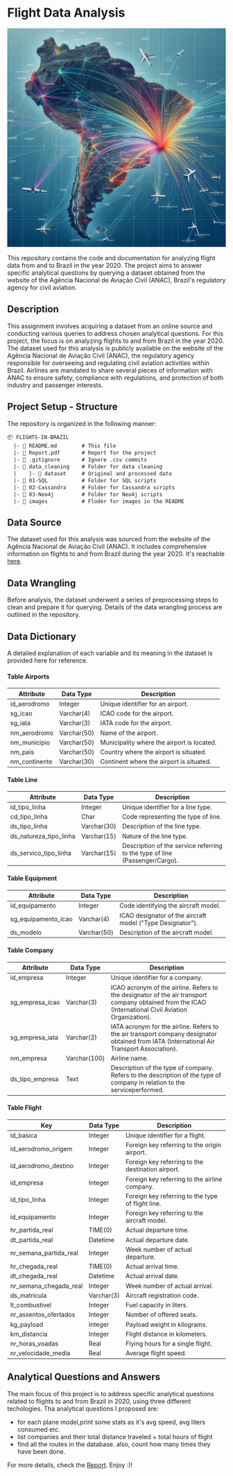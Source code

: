 # Flight Data Analysis
![Airplane](images/flights.jpeg)

This repository contains the code and documentation for analyzing flight data from and to Brazil in the year 2020. The project aims to answer specific analytical questions by querying a dataset obtained from the website of the Agência Nacional de Aviação Civil (ANAC), Brazil's regulatory agency for civil aviation.

## Description

This assignment involves acquiring a dataset from an online source and conducting various queries to address chosen analytical questions. For this project, the focus is on analyzing flights to and from Brazil in the year 2020. The dataset used for this analysis is publicly available on the website of the Agência Nacional de Aviação Civil (ANAC), the regulatory agency responsible for overseeing and regulating civil aviation activities within Brazil. Airlines are mandated to share several pieces of information with ANAC to ensure safety, compliance with regulations, and protection of both industry and passenger interests.

## Project Setup - Structure

The repository is organized in the following manner: 
```
📦 FLIGHTS-IN-BRAZIL
  |- 📄 README.md        # This file
  |- 📄 Report.pdf       # Report for the project
  |- 📄 .gitignore       # Ignore .csv commits
  |- 📂 data_cleaning    # Folder for data cleaning
  |    |- 📂 dataset     # Original and processed data
  |- 📂 01-SQL           # Folder for SQL scripts
  |- 📂 02-Cassandra     # Folder for Cassandra scripts
  |- 📂 03-Neo4j         # Folder for Neo4j scripts
  |- 📂 images           # Floder for images in the README
```
## Data Source

The dataset used for this analysis was sourced from the website of the Agência Nacional de Aviação Civil (ANAC). It includes comprehensive information on flights to and from Brazil during the year 2020.
It's reachable [here](https://www.kaggle.com/datasets/mayconfelipemota/brazilian-data-flights).

## Data Wrangling

Before analysis, the dataset underwent a series of preprocessing steps to clean and prepare it for querying. Details of the data wrangling process are outlined in the repository.

## Data Dictionary

A detailed explanation of each variable and its meaning in the dataset is provided here for reference.

#### Table Airports

| Attribute         | Data Type   | Description                                           |
|-------------------|-------------|-------------------------------------------------------|
| id_aerodromo      | Integer     | Unique identifier for an airport.                     |
| sg_icao           | Varchar(4)  | ICAO code for the airport.                            |
| sg_iata           | Varchar(3)  | IATA code for the airport.                            |
| nm_aerodromo      | Varchar(50) | Name of the airport.                                  |
| nm_municipio      | Varchar(50) | Municipality where the airport is located.            |
| nm_pais           | Varchar(50) | Country where the airport is situated.                |
| nm_continente     | Varchar(30) | Continent where the airport is situated.              |

#### Table Line
| Attribute             | Data Type   | Description                                                                 |
|-----------------------|-------------|-----------------------------------------------------------------------------|
| id_tipo_linha         | Integer     | Unique identifier for a line type.                                          |
| cd_tipo_linha         | Char        | Code representing the type of line.                                         |
| ds_tipo_linha         | Varchar(30) | Description of the line type.                                               |
| ds_natureza_tipo_linha| Varchar(15) | Nature of the line type.                                                    |
| ds_servico_tipo_linha | Varchar(15) | Description of the service referring to the type of line (Passenger/Cargo). |

#### Table Equipment
| Attribute               | Data Type   | Description                                                                       |
|-------------------------|-------------|-----------------------------------------------------------------------------------|
| id_equipamento          | Integer     | Code identifying the aircraft model.                                              |
| sg_equipamento_icao     | Varchar(4)  | ICAO designator of the aircraft model ("Type Designator").                         |
| ds_modelo               | Varchar(50) | Description of the aircraft model.                                                 |

#### Table Company
| Attribute         | Data Type   | Description                                                                                      |
|-------------------|-------------|--------------------------------------------------------------------------------------------------|
| id_empresa        | Integer     | Unique identifier for a company.                                                                 |
| sg_empresa_icao   | Varchar(3)  | ICAO acronym of the airline. Refers to the designator of the air transport company obtained from the ICAO (International Civil Aviation Organization).|
| sg_empresa_iata   | Varchar(2)  | IATA acronym for the airline. Refers to the air transport company designator obtained from IATA (International Air Transport Association).|                                                
| nm_empresa        | Varchar(100)| Airline name.                                                                                    |
| ds_tipo_empresa   | Text        | Description of the type of company. Refers to the description of the type of company in relation to the serviceperformed.                                                             


#### Table Flight
| Key               | Data Type       | Description                                    |
|-------------------|-----------------|------------------------------------------------|
| id_basica         | Integer         | Unique identifier for a flight.               |
| id_aerodromo_origem | Integer       | Foreign key referring to the origin airport.  |
| id_aerodromo_destino | Integer       | Foreign key referring to the destination airport. |
| id_empresa        | Integer         | Foreign key referring to the airline company. |
| id_tipo_linha     | Integer         | Foreign key referring to the type of flight line. |
| id_equipamento    | Integer         | Foreign key referring to the aircraft model.  |
| hr_partida_real   | TIME(0)         | Actual departure time.                        |
| dt_partida_real   | Datetime        | Actual departure date.                        |
| nr_semana_partida_real | Integer     | Week number of actual departure.              |
| hr_chegada_real   | TIME(0)         | Actual arrival time.                          |
| dt_chegada_real   | Datetime        | Actual arrival date.                          |
| nr_semana_chegada_real | Integer     | Week number of actual arrival.                |
| ds_matricula      | Varchar(3)      | Aircraft registration code.                   |
| lt_combustivel    | Integer         | Fuel capacity in liters.                      |
| nr_assentos_ofertados | Integer      | Number of offered seats.                     |
| kg_payload        | Integer         | Payload weight in kilograms.                  |
| km_distancia      | Integer         | Flight distance in kilometers.                |
| nr_horas_voadas   | Real            | Flying hours for a single flight.             |
| nr_velocidade_media | Real          | Average flight speed.                         |


## Analytical Questions and Answers

The main focus of this project is to address specific analytical questions related to flights to and from Brazil in 2020, using three different techologies. Tha analytical questions I proposed are:
-   for each plane model,print some stats as it's avg speed, avg liters consumed etc.
-   list companies and their total distance traveled + total hours of flight
-   find all the routes in the database. also, count how many times they have been done.

For more details, check the [Report](Report.pdf). Enjoy :)!
